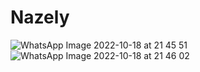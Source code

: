 # Nazely
![WhatsApp Image 2022-10-18 at 21 45 51](https://user-images.githubusercontent.com/95979643/196531468-ffa42191-1fef-4fd8-a520-617123c89e4e.jpg)
![WhatsApp Image 2022-10-18 at 21 46 02](https://user-images.githubusercontent.com/95979643/196531489-f2785a38-2266-4c77-9b2a-56ed499385ab.jpg)
